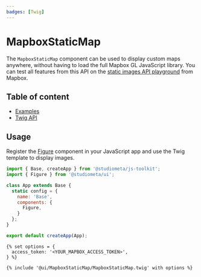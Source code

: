 ```yaml
---
badges: [Twig]
---
```


# MapboxStaticMap <Badges :texts="$frontmatter.badges" />

The `MapboxStaticMap` component can be used to display custom maps anywhere, without having to load the full Mapbox GL JavaScript library. You can test all features from this API on the [static images API playground](https://docs.mapbox.com/playground/static/) from Mapbox.

## Table of content

- [Examples](./examples.md)
- [Twig API](./twig-api.md)

## Usage

Register the [Figure](/components/Figure/) component in your JavaScript app and use the Twig template to display images.

```js {2,8}
import { Base, createApp } from '@studiometa/js-toolkit';
import { Figure } from '@studiometa/ui';

class App extends Base {
  static config = {
    name: 'Base',
    components: {
      Figure,
    }
  };
}

export default createApp(App);
```

```twig{5}
{% set options = {
  access_token: '<YOUR_MAPBOX_ACCESS_TOKEN>',
} %}

{% include '@ui/MapboxStaticMap/MapboxStaticMap.twig' with options %}
```
